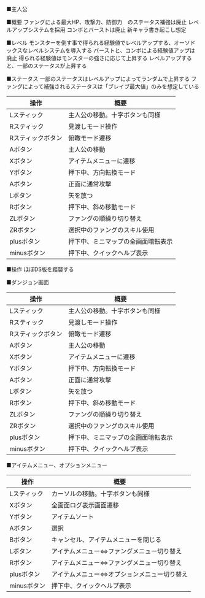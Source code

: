 ---
---
■主人公

■概要
ファングによる最大HP、攻撃力、防御力　のステータス補強は廃止
レベルアップシステムを採用
コンボとバーストは廃止
新キャラ書き起こし想定

■レベル
モンスターを倒す事で得られる経験値でレベルアップする、オーソドックスなレベルシステムを導入する
バーストと、コンボによる経験値アップは廃止
得られる経験値はモンスターの強さに応じて上昇する
レベルアップすると、一部のステータスが上昇する

■ステータス
一部のステータスはレベルアップによってランダムで上昇する
ファングによって補強されるステータスは「ブレイブ最大値」のみを想定している

| 操作              | 概要                               |
|-------------------|------------------------------------|
| Lスティック       | 主人公の移動。十字ボタンも同様     |
| Rスティック       | 見渡しモード操作                   |
| Rスティックボタン | 俯瞰モード遷移                     |
| Aボタン           | 主人公の移動                       |
| Xボタン           | アイテムメニューに遷移             |
| Yボタン           | 押下中、方向転換モード             |
| Aボタン           | 正面に通常攻撃                     |
| Lボタン           | 矢を放つ                           |
| Rボタン           | 押下中、斜め移動モード             |
| ZLボタン          | ファングの順繰り切り替え           |
| ZRボタン          | 選択中のファングのスキル使用       |
| plusボタン        | 押下中、ミニマップの全画面暗転表示 |
| minusボタン       | 押下中、クイックヘルプ表示         |


■操作
ほぼDS版を踏襲する

■ダンジョン画面

| 操作              | 概要                               |
|-------------------|------------------------------------|
| Lスティック       | 主人公の移動。十字ボタンも同様     |
| Rスティック       | 見渡しモード操作                   |
| Rスティックボタン | 俯瞰モード遷移                     |
| Aボタン           | 主人公の移動                       |
| Xボタン           | アイテムメニューに遷移             |
| Yボタン           | 押下中、方向転換モード             |
| Aボタン           | 正面に通常攻撃                     |
| Lボタン           | 矢を放つ                           |
| Rボタン           | 押下中、斜め移動モード             |
| ZLボタン          | ファングの順繰り切り替え           |
| ZRボタン          | 選択中のファングのスキル使用       |
| plusボタン        | 押下中、ミニマップの全画面暗転表示 |
| minusボタン       | 押下中、クイックヘルプ表示         |


■アイテムメニュー、オプションメニュー

| 操作        | 概要                                        |
|-------------|---------------------------------------------|
| Lスティック | カーソルの移動。十字ボタンも同様            |
| Xボタン     | 全画面ログ表示画面遷移                      |
| Yボタン     | アイテムソート                              |
| Aボタン     | 選択                                        |
| Bボタン     | キャンセル、アイテムメニューを閉じる        |
| Lボタン     | アイテムメニュー⇔ファングメニュー切り替え   |
| Rボタン     | アイテムメニュー⇔ファングメニュー切り替え   |
| plusボタン  | アイテムメニュー⇔オプションメニュー切り替え |
| minusボタン | 押下中、クイックヘルプ表示                  |
